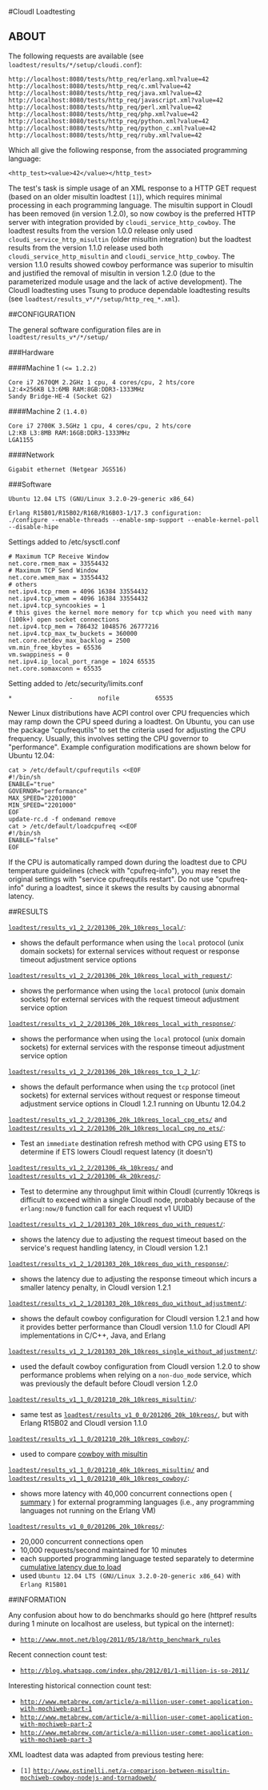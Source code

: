 #CloudI Loadtesting

## ABOUT

The following requests are available (see `loadtest/results/*/setup/cloudi.conf`):

    http://localhost:8080/tests/http_req/erlang.xml?value=42
    http://localhost:8080/tests/http_req/c.xml?value=42
    http://localhost:8080/tests/http_req/java.xml?value=42
    http://localhost:8080/tests/http_req/javascript.xml?value=42
    http://localhost:8080/tests/http_req/perl.xml?value=42
    http://localhost:8080/tests/http_req/php.xml?value=42
    http://localhost:8080/tests/http_req/python.xml?value=42
    http://localhost:8080/tests/http_req/python_c.xml?value=42
    http://localhost:8080/tests/http_req/ruby.xml?value=42

Which all give the following response, from the associated programming language:

    <http_test><value>42</value></http_test>

The test's task is simple usage of an XML response to a HTTP GET request
(based on an older misultin loadtest `[1]`), which requires minimal processing
in each programming
language.  The misultin support in CloudI has been removed (in version 1.2.0),
so now cowboy is the preferred HTTP server with integration provided by
`cloudi_service_http_cowboy`.  The loadtest results from the version 1.0.0
release only used `cloudi_service_http_misultin` (older misultin integration)
but the loadtest results from the version 1.1.0 release used both
`cloudi_service_http_misultin` and `cloudi_service_http_cowboy`.  The
version 1.1.0 results showed cowboy performance was superior to misultin and
justified the removal of misultin in version 1.2.0 (due to the parameterized
module usage and the lack of active development).
The CloudI loadtesting uses Tsung to produce dependable loadtesting results
(see `loadtest/results_v*/*/setup/http_req_*.xml`).

##CONFIGURATION

The general software configuration files are in `loadtest/results_v*/*/setup/`

###Hardware

####Machine 1 `(<= 1.2.2)`

    Core i7 2670QM 2.2GHz 1 cpu, 4 cores/cpu, 2 hts/core
    L2:4×256KB L3:6MB RAM:8GB:DDR3-1333MHz
    Sandy Bridge-HE-4 (Socket G2)

####Machine 2 `(1.4.0)`

    Core i7 2700K 3.5GHz 1 cpu, 4 cores/cpu, 2 hts/core
    L2:KB L3:8MB RAM:16GB:DDR3-1333MHz
    LGA1155

####Network

    Gigabit ethernet (Netgear JGS516)

###Software

    Ubuntu 12.04 LTS (GNU/Linux 3.2.0-29-generic x86_64)

    Erlang R15B01/R15B02/R16B/R16B03-1/17.3 configuration:
    ./configure --enable-threads --enable-smp-support --enable-kernel-poll --disable-hipe

Settings added to /etc/sysctl.conf

    # Maximum TCP Receive Window
    net.core.rmem_max = 33554432
    # Maximum TCP Send Window
    net.core.wmem_max = 33554432
    # others
    net.ipv4.tcp_rmem = 4096 16384 33554432
    net.ipv4.tcp_wmem = 4096 16384 33554432
    net.ipv4.tcp_syncookies = 1
    # this gives the kernel more memory for tcp which you need with many (100k+) open socket connections
    net.ipv4.tcp_mem = 786432 1048576 26777216
    net.ipv4.tcp_max_tw_buckets = 360000
    net.core.netdev_max_backlog = 2500
    vm.min_free_kbytes = 65536
    vm.swappiness = 0
    net.ipv4.ip_local_port_range = 1024 65535
    net.core.somaxconn = 65535

Setting added to /etc/security/limits.conf

    *                -       nofile          65535

Newer Linux distributions have ACPI control over CPU frequencies which may
ramp down the CPU speed during a loadtest.  On Ubuntu, you can use the
package "cpufrequtils" to set the criteria used for adjusting the CPU
frequency.  Usually, this involves setting the CPU governor to "performance".
Example configuration modifications are shown below for Ubuntu 12.04:

    cat > /etc/default/cpufrequtils <<EOF
    #!/bin/sh
    ENABLE="true"
    GOVERNOR="performance"
    MAX_SPEED="2201000"
    MIN_SPEED="2201000"
    EOF
    update-rc.d -f ondemand remove
    cat > /etc/default/loadcpufreq <<EOF
    #!/bin/sh
    ENABLE="false"
    EOF

If the CPU is automatically ramped down during the loadtest due to CPU
temperature guidelines (check with "cpufreq-info"), you may reset the original
settings with "service cpufrequtils restart".  Do not use "cpufreq-info"
during a loadtest, since it skews the results by causing abnormal latency.

##RESULTS

[`loadtest/results_v1_2_2/201306_20k_10kreqs_local/`](https://github.com/CloudI/CloudI/tree/master/src/tests/http_req/loadtest/results_v1_2_2/201306_20k_10kreqs_local):
* shows the default performance when using the `local` protocol (unix domain sockets) for external services without request or response timeout adjustment service options

[`loadtest/results_v1_2_2/201306_20k_10kreqs_local_with_request/`](https://github.com/CloudI/CloudI/tree/master/src/tests/http_req/loadtest/results_v1_2_2/201306_20k_10kreqs_local_with_request):
* shows the performance when using the `local` protocol (unix domain sockets) for external services with the request timeout adjustment service option

[`loadtest/results_v1_2_2/201306_20k_10kreqs_local_with_response/`](https://github.com/CloudI/CloudI/tree/master/src/tests/http_req/loadtest/results_v1_2_2/201306_20k_10kreqs_local_with_response):
* shows the performance when using the `local` protocol (unix domain sockets) for external services with the response timeout adjustment service option

[`loadtest/results_v1_2_2/201306_20k_10kreqs_tcp_1_2_1/`](https://github.com/CloudI/CloudI/tree/master/src/tests/http_req/loadtest/results_v1_2_2/201306_20k_10kreqs_tcp_1_2_1):
* shows the default performance when using the `tcp` protocol (inet sockets) for external services without request or response timeout adjustment service options in CloudI 1.2.1 running on Ubuntu 12.04.2

[`loadtest/results_v1_2_2/201306_20k_10kreqs_local_cpg_ets/`](https://github.com/CloudI/CloudI/tree/master/src/tests/http_req/loadtest/results_v1_2_2/201306_20k_10kreqs_local_cpg_ets) and [`loadtest/results_v1_2_2/201306_20k_10kreqs_local_cpg_no_ets/`](https://github.com/CloudI/CloudI/tree/master/src/tests/http_req/loadtest/results_v1_2_2/201306_20k_10kreqs_local_cpg_no_ets):
* Test an `immediate` destination refresh method with CPG using ETS to determine if ETS lowers CloudI request latency (it doesn't)

[`loadtest/results_v1_2_2/201306_4k_10kreqs/`](https://github.com/CloudI/CloudI/tree/master/src/tests/http_req/loadtest/results_v1_2_2/201306_4k_10kreqs) and [`loadtest/results_v1_2_2/201306_4k_20kreqs/`](https://github.com/CloudI/CloudI/tree/master/src/tests/http_req/loadtest/results_v1_2_2/201306_4k_20kreqs):
* Test to determine any throughput limit within CloudI (currently 10kreqs is difficult to exceed within a single CloudI node, probably because of the `erlang:now/0` function call for each request v1 UUID)

[`loadtest/results_v1_2_1/201303_20k_10kreqs_duo_with_request/`](https://github.com/CloudI/CloudI/tree/master/src/tests/http_req/loadtest/results_v1_2_1/201303_20k_10kreqs_duo_with_request):
* shows the latency due to adjusting the request timeout based on the service's request handling latency, in CloudI version 1.2.1

[`loadtest/results_v1_2_1/201303_20k_10kreqs_duo_with_response/`](https://github.com/CloudI/CloudI/tree/master/src/tests/http_req/loadtest/results_v1_2_1/201303_20k_10kreqs_duo_with_response):
* shows the latency due to adjusting the response timeout which incurs a smaller latency penalty, in CloudI version 1.2.1

[`loadtest/results_v1_2_1/201303_20k_10kreqs_duo_without_adjustment/`](https://github.com/CloudI/CloudI/tree/master/src/tests/http_req/loadtest/results_v1_2_1/201303_20k_10kreqs_duo_without_adjustment):
* shows the default cowboy configuration for CloudI version 1.2.1 and how it provides better performance than CloudI version 1.1.0 for CloudI API implementations in C/C++, Java, and Erlang

[`loadtest/results_v1_2_1/201303_20k_10kreqs_single_without_adjustment/`](https://github.com/CloudI/CloudI/tree/master/src/tests/http_req/loadtest/results_v1_2_1/201303_20k_10kreqs_single_without_adjustment):
* used the default cowboy configuration from CloudI version 1.2.0 to show performance problems when relying on a `non-duo_mode` service, which was previously the default before CloudI version 1.2.0

[`loadtest/results_v1_1_0/201210_20k_10kreqs_misultin/`](https://github.com/CloudI/CloudI/tree/master/src/tests/http_req/loadtest/results_v1_1_0/201210_20k_10kreqs_misultin):
* same test as [`loadtest/results_v1_0_0/201206_20k_10kreqs/`](https://github.com/CloudI/CloudI/tree/master/src/tests/http_req/loadtest/results_v1_0_0/201206_20k_10kreqs), but with Erlang R15B02 and CloudI version 1.1.0

[`loadtest/results_v1_1_0/201210_20k_10kreqs_cowboy/`](https://github.com/CloudI/CloudI/tree/master/src/tests/http_req/loadtest/results_v1_1_0/201210_20k_10kreqs_cowboy):
* used to compare [cowboy with misultin](https://github.com/CloudI/CloudI/tree/master/src/tests/http_req/loadtest/results_v1_1_0/201210_summary.pdf)

[`loadtest/results_v1_1_0/201210_40k_10kreqs_misultin/`](https://github.com/CloudI/CloudI/tree/master/src/tests/http_req/loadtest/results_v1_1_0/201210_40k_10kreqs_misultin) and [`loadtest/results_v1_1_0/201210_40k_10kreqs_cowboy/`](https://github.com/CloudI/CloudI/tree/master/src/tests/http_req/loadtest/results_v1_1_0/201210_40k_10kreqs_cowboy):
* shows more latency with 40,000 concurrent connections open ( [summary](https://github.com/CloudI/CloudI/tree/master/src/tests/http_req/loadtest/results_v1_1_0/201210_summary.pdf) ) for external programming languages (i.e., any programming languages not running on the Erlang VM)

[`loadtest/results_v1_0_0/201206_20k_10kreqs/`](https://github.com/CloudI/CloudI/tree/master/src/tests/http_req/loadtest/results_v1_0_0/201206_20k_10kreqs):
* 20,000 concurrent connections open
* 10,000 requests/second maintained for 10 minutes
* each supported programming language tested separately to determine [cumulative latency due to load](http://cloudi.org/faq.html#5_LoadTesting)
* used `Ubuntu 12.04 LTS (GNU/Linux 3.2.0-20-generic x86_64)` with `Erlang R15B01`

##INFORMATION

Any confusion about how to do benchmarks should go here (httpref results during 1 minute on localhost are useless, but typical on the internet):
* [`http://www.mnot.net/blog/2011/05/18/http_benchmark_rules`](http://www.mnot.net/blog/2011/05/18/http_benchmark_rules)

Recent connection count test:
* [`http://blog.whatsapp.com/index.php/2012/01/1-million-is-so-2011/`](http://blog.whatsapp.com/index.php/2012/01/1-million-is-so-2011/)

Interesting historical connection count test:
* [`http://www.metabrew.com/article/a-million-user-comet-application-with-mochiweb-part-1`](http://www.metabrew.com/article/a-million-user-comet-application-with-mochiweb-part-1)
* [`http://www.metabrew.com/article/a-million-user-comet-application-with-mochiweb-part-2`](http://www.metabrew.com/article/a-million-user-comet-application-with-mochiweb-part-2)
* [`http://www.metabrew.com/article/a-million-user-comet-application-with-mochiweb-part-3`](http://www.metabrew.com/article/a-million-user-comet-application-with-mochiweb-part-3)

XML loadtest data was adapted from previous testing here:
* `[1]` [`http://www.ostinelli.net/a-comparison-between-misultin-mochiweb-cowboy-nodejs-and-tornadoweb/`](http://www.ostinelli.net/a-comparison-between-misultin-mochiweb-cowboy-nodejs-and-tornadoweb/)

